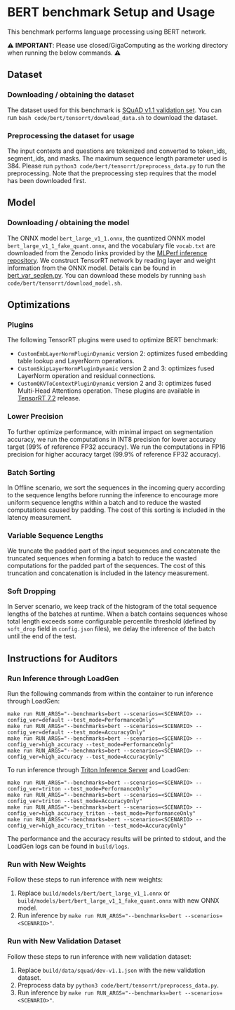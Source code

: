 # BERT benchmark Setup and Usage

This benchmark performs language processing using BERT network.

:warning: **IMPORTANT**: Please use closed/GigaComputing as the working directory when
running the below commands. :warning:

## Dataset

### Downloading / obtaining the dataset

The dataset used for this benchmark is [SQuAD v1.1 validation set](https://github.com/rajpurkar/SQuAD-explorer/raw/master/dataset/dev-v1.1.json). You can run `bash code/bert/tensorrt/download_data.sh` to download the dataset.

### Preprocessing the dataset for usage

The input contexts and questions are tokenized and converted to token_ids, segment_ids, and masks. The maximum sequence length parameter used is 384. Please run `python3 code/bert/tensorrt/preprocess_data.py` to run the preprocessing. Note that the preprocessing step requires that the model has been downloaded first.

## Model

### Downloading / obtaining the model

The ONNX model `bert_large_v1_1.onnx`, the quantized ONNX model `bert_large_v1_1_fake_quant.onnx`, and the vocabulary file `vocab.txt` are downloaded from the Zenodo links provided by the [MLPerf inference repository](https://github.com/mlcommons/inference/tree/master/language/bert). We construct TensorRT network by reading layer and weight information from the ONNX model. Details can be found in [bert_var_seqlen.py](bert_var_seqlen.py). You can download these models by running `bash code/bert/tensorrt/download_model.sh`.

## Optimizations

### Plugins

The following TensorRT plugins were used to optimize BERT benchmark:
- `CustomEmbLayerNormPluginDynamic` version 2: optimizes fused embedding table lookup and LayerNorm operations.
- `CustomSkipLayerNormPluginDynamic` version 2 and 3: optimizes fused LayerNorm operation and residual connections.
- `CustomQKVToContextPluginDynamic` version 2 and 3: optimizes fused Multi-Head Attentions operation.
These plugins are available in [TensorRT 7.2](https://developer.nvidia.com/tensorrt) release.

### Lower Precision

To further optimize performance, with minimal impact on segmentation accuracy, we run the computations in INT8 precision for lower accuracy target (99% of reference FP32 accuracy).
We run the computations in FP16 precision for higher accuracy target (99.9% of reference FP32 accuracy).

### Batch Sorting

In Offline scenario, we sort the sequences in the incoming query according to the sequence lengths before running the inference to encourage more uniform sequence lengths within a batch and to reduce the wasted computations caused by padding.
The cost of this sorting is included in the latency measurement.

### Variable Sequence Lengths

We truncate the padded part of the input sequences and concatenate the truncated sequences when forming a batch to reduce the wasted computations for the padded part of the sequences.
The cost of this truncation and concatenation is included in the latency measurement.

### Soft Dropping

In Server scenario, we keep track of the histogram of the total sequence lengths of the batches at runtime. When a batch contains sequences whose total length exceeds some configurable percentile threshold (defined by `soft_drop` field in `config.json` files), we delay the inference of the batch until the end of the test.

## Instructions for Auditors

### Run Inference through LoadGen

Run the following commands from within the container to run inference through LoadGen:

```
make run RUN_ARGS="--benchmarks=bert --scenarios=<SCENARIO> --config_ver=default --test_mode=PerformanceOnly"
make run RUN_ARGS="--benchmarks=bert --scenarios=<SCENARIO> --config_ver=default --test_mode=AccuracyOnly"
make run RUN_ARGS="--benchmarks=bert --scenarios=<SCENARIO> --config_ver=high_accuracy --test_mode=PerformanceOnly"
make run RUN_ARGS="--benchmarks=bert --scenarios=<SCENARIO> --config_ver=high_accuracy --test_mode=AccuracyOnly"
```

To run inference through [Triton Inference Server](https://github.com/triton-inference-server/server) and LoadGen:

```
make run RUN_ARGS="--benchmarks=bert --scenarios=<SCENARIO> --config_ver=triton --test_mode=PerformanceOnly"
make run RUN_ARGS="--benchmarks=bert --scenarios=<SCENARIO> --config_ver=triton --test_mode=AccuracyOnly"
make run RUN_ARGS="--benchmarks=bert --scenarios=<SCENARIO> --config_ver=high_accuracy_triton --test_mode=PerformanceOnly"
make run RUN_ARGS="--benchmarks=bert --scenarios=<SCENARIO> --config_ver=high_accuracy_triton --test_mode=AccuracyOnly"
```

The performance and the accuracy results will be printed to stdout, and the LoadGen logs can be found in `build/logs`.

### Run with New Weights

Follow these steps to run inference with new weights:

1. Replace `build/models/bert/bert_large_v1_1.onnx` or `build/models/bert/bert_large_v1_1_fake_quant.onnx` with new ONNX model.
2. Run inference by `make run RUN_ARGS="--benchmarks=bert --scenarios=<SCENARIO>"`.

### Run with New Validation Dataset

Follow these steps to run inference with new validation dataset:

1. Replace `build/data/squad/dev-v1.1.json` with the new validation dataset.
2. Preprocess data by `python3 code/bert/tensorrt/preprocess_data.py`.
3. Run inference by `make run RUN_ARGS="--benchmarks=bert --scenarios=<SCENARIO>"`.
